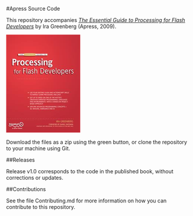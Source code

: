 #Apress Source Code

This repository accompanies [*The Essential Guide to Processing for Flash Developers*](http://www.apress.com/9781430219798) by Ira Greenberg (Apress, 2009).

![Cover image](9781430219798.jpg)

Download the files as a zip using the green button, or clone the repository to your machine using Git.

##Releases

Release v1.0 corresponds to the code in the published book, without corrections or updates.

##Contributions

See the file Contributing.md for more information on how you can contribute to this repository.
